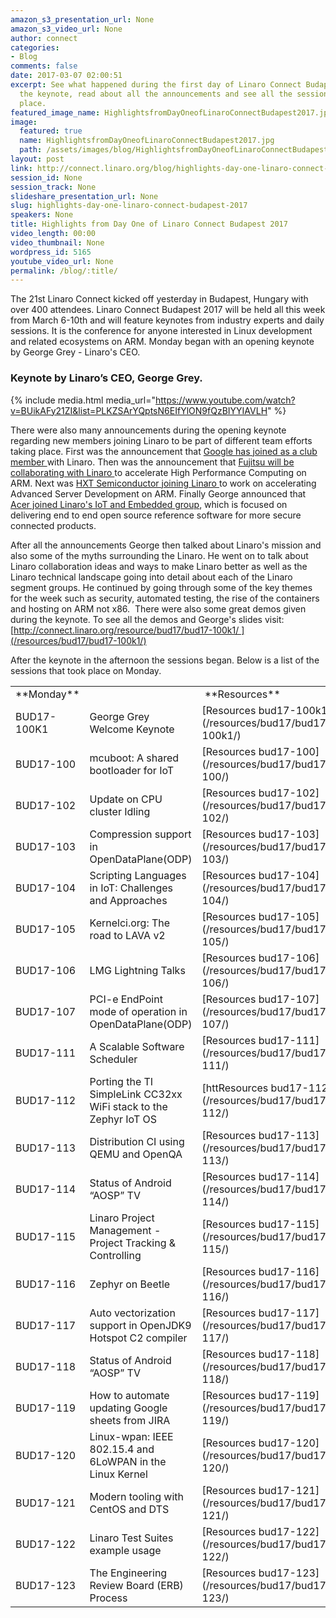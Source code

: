 ```yaml
---
amazon_s3_presentation_url: None
amazon_s3_video_url: None
author: connect
categories:
- Blog
comments: false
date: 2017-03-07 02:00:51
excerpt: See what happened during the first day of Linaro Connect Budapest 2017.  Watch
  the keynote, read about all the announcements and see all the sessions that took
  place.
featured_image_name: HighlightsfromDayOneofLinaroConnectBudapest2017.jpg
image:
  featured: true
  name: HighlightsfromDayOneofLinaroConnectBudapest2017.jpg
  path: /assets/images/blog/HighlightsfromDayOneofLinaroConnectBudapest2017.jpg
layout: post
link: http://connect.linaro.org/blog/highlights-day-one-linaro-connect-budapest-2017/
session_id: None
session_track: None
slideshare_presentation_url: None
slug: highlights-day-one-linaro-connect-budapest-2017
speakers: None
title: Highlights from Day One of Linaro Connect Budapest 2017
video_length: 00:00
video_thumbnail: None
wordpress_id: 5165
youtube_video_url: None
permalink: /blog/:title/
---
```


The 21st Linaro Connect kicked off yesterday in Budapest, Hungary with over 400 attendees. Linaro Connect Budapest 2017 will be held all this week from March 6-10th and will feature keynotes from industry experts and daily sessions. It is the conference for anyone interested in Linux development and related ecosystems on ARM. Monday began with an opening keynote by George Grey - Linaro's CEO.
  
### Keynote by Linaro’s CEO, George Grey.

{% include media.html media_url="https://www.youtube.com/watch?v=BUikAFy21ZI&list=PLKZSArYQptsN6EIfYlON9fQzBIYYIAVLH" %}

There were also many announcements during the opening keynote regarding new members joining Linaro to be part of different team efforts taking place. First was the announcement that [Google has joined as a club member ](https://www.linaro.org/news/google-becomes-club-member-linaro/)with Linaro. Then was the announcement that [Fujitsu will be collaborating with Linaro ](https://www.linaro.org/news/linaro-announces-fujitsus-collaboration-accelerate-high-performance-computing-arm/)to accelerate High Performance Computing on ARM. Next was [HXT Semiconductor joining Linaro ](https://www.linaro.org/news/hxt-semiconductor-joins-linaro-accelerate-advanced-server-development-arm/)to work on accelerating Advanced Server Development on ARM. Finally George announced that [Acer joined Linaro's IoT and Embedded group](https://www.linaro.org/news/acer-joins-linaro-iot-and-embedded-group/), which is focused on delivering end to end open source reference software for more secure connected products. 

After all the announcements George then talked about Linaro's mission and also some of the myths surrounding the Linaro. He went on to talk about Linaro collaboration ideas and ways to make Linaro better as well as the Linaro technical landscape going into detail about each of the Linaro segment groups. He continued by going through some of the key themes for the week such as security, automated testing, the rise of the containers and hosting on ARM not x86.  There were also some great demos given during the keynote. To see all the demos and George's slides visit: [http://connect.linaro.org/resource/bud17/bud17-100k1/ ](/resources/bud17/bud17-100k1/)

After the keynote in the afternoon the sessions began. Below is a list of the sessions that took place on Monday.


<table width="100%" >
<tbody >
<tr >

<td data-sheets-value="{"1":2,"2":"Monday"}" >**Monday**
</td>

<td width="305" >
</td>

<td width="378" > **Resources**
</td>
</tr>
<tr >

<td data-sheets-value="{"1":2,"2":"BUD17-100K1"}" >BUD17-100K1
</td>

<td data-sheets-value="{"1":2,"2":"George Grey Welcome Keynote"}" >George Grey Welcome Keynote
</td>

<td data-sheets-value="{"1":2,"2":"http://connect.linaro.org/resource/bud17/bud17-100k1/"}" data-sheets-formula="="http://connect.linaro.org/resource/bud17/"& LOWER (R[0]C[-14]) &"/"" >[Resources bud17-100k1](/resources/bud17/bud17-100k1/)
</td>
</tr>
<tr >

<td data-sheets-value="{"1":2,"2":"BUD17-100"}" >BUD17-100
</td>

<td data-sheets-value="{"1":2,"2":"mcuboot: A shared bootloader for IoT"}" >mcuboot: A shared bootloader for IoT
</td>

<td data-sheets-value="{"1":2,"2":"http://connect.linaro.org/resource/bud17/bud17-100/"}" data-sheets-formula="="http://connect.linaro.org/resource/bud17/"& LOWER (R[0]C[-14]) &"/"" >[Resources bud17-100](/resources/bud17/bud17-100/)
</td>
</tr>
<tr >

<td data-sheets-value="{"1":2,"2":"BUD17-102"}" >BUD17-102
</td>

<td data-sheets-value="{"1":2,"2":"Update on CPU cluster Idling"}" >Update on CPU cluster Idling
</td>

<td data-sheets-value="{"1":2,"2":"http://connect.linaro.org/resource/bud17/bud17-102/"}" data-sheets-formula="="http://connect.linaro.org/resource/bud17/"& LOWER (R[0]C[-14]) &"/"" >[Resources bud17-102](/resources/bud17/bud17-102/)
</td>
</tr>
<tr >

<td data-sheets-value="{"1":2,"2":"BUD17-103"}" >BUD17-103
</td>

<td data-sheets-value="{"1":2,"2":"Compression support in OpenDataPlane(ODP)"}" >Compression support in OpenDataPlane(ODP)
</td>

<td data-sheets-value="{"1":2,"2":"http://connect.linaro.org/resource/bud17/bud17-103/"}" data-sheets-formula="="http://connect.linaro.org/resource/bud17/"& LOWER (R[0]C[-14]) &"/"" >[Resources bud17-103](/resources/bud17/bud17-103/)
</td>
</tr>
<tr >

<td data-sheets-value="{"1":2,"2":"BUD17-104"}" >BUD17-104
</td>

<td data-sheets-value="{"1":2,"2":"Scripting Languages in IoT: Challenges and Approaches"}" >Scripting Languages in IoT: Challenges and Approaches
</td>

<td data-sheets-value="{"1":2,"2":"http://connect.linaro.org/resource/bud17/bud17-104/"}" data-sheets-formula="="http://connect.linaro.org/resource/bud17/"& LOWER (R[0]C[-14]) &"/"" >[Resources bud17-104](/resources/bud17/bud17-104/)
</td>
</tr>
<tr >

<td data-sheets-value="{"1":2,"2":"BUD17-105"}" >BUD17-105
</td>

<td data-sheets-value="{"1":2,"2":"Kernelci.org: The road to LAVA v2"}" >Kernelci.org: The road to LAVA v2
</td>

<td data-sheets-value="{"1":2,"2":"http://connect.linaro.org/resource/bud17/bud17-105/"}" data-sheets-formula="="http://connect.linaro.org/resource/bud17/"& LOWER (R[0]C[-14]) &"/"" >[Resources bud17-105](/resources/bud17/bud17-105/)
</td>
</tr>
<tr >

<td data-sheets-value="{"1":2,"2":"BUD17-106"}" >BUD17-106
</td>

<td data-sheets-value="{"1":2,"2":"LMG Lightning Talks"}" >LMG Lightning Talks
</td>

<td data-sheets-value="{"1":2,"2":"http://connect.linaro.org/resource/bud17/bud17-106/"}" data-sheets-formula="="http://connect.linaro.org/resource/bud17/"& LOWER (R[0]C[-14]) &"/"" >[Resources bud17-106](/resources/bud17/bud17-106/)
</td>
</tr>
<tr >

<td data-sheets-value="{"1":2,"2":"BUD17-107"}" >BUD17-107
</td>

<td data-sheets-value="{"1":2,"2":"PCI-e EndPoint mode of operation in OpenDataPlane(ODP)"}" >PCI-e EndPoint mode of operation in OpenDataPlane(ODP)
</td>

<td data-sheets-value="{"1":2,"2":"http://connect.linaro.org/resource/bud17/bud17-107/"}" data-sheets-formula="="http://connect.linaro.org/resource/bud17/"& LOWER (R[0]C[-14]) &"/"" >[Resources bud17-107](/resources/bud17/bud17-107/)
</td>
</tr>
<tr >

<td data-sheets-value="{"1":2,"2":"BUD17-111"}" >BUD17-111
</td>

<td data-sheets-value="{"1":2,"2":"A Scalable Software Scheduler"}" >A Scalable Software Scheduler
</td>

<td data-sheets-value="{"1":2,"2":"http://connect.linaro.org/resource/bud17/bud17-111/"}" data-sheets-formula="="http://connect.linaro.org/resource/bud17/"& LOWER (R[0]C[-14]) &"/"" >[Resources bud17-111](/resources/bud17/bud17-111/)
</td>
</tr>
<tr >

<td data-sheets-value="{"1":2,"2":"BUD17-112"}" >BUD17-112
</td>

<td data-sheets-value="{"1":2,"2":"Porting the TI SimpleLink CC32xx WiFi stack to the Zephyr IoT OS"}" >Porting the TI SimpleLink CC32xx WiFi stack to the Zephyr IoT OS
</td>

<td data-sheets-value="{"1":2,"2":"http://connect.linaro.org/resource/bud17/bud17-112/"}" data-sheets-formula="="http://connect.linaro.org/resource/bud17/"& LOWER (R[0]C[-14]) &"/"" >[httResources bud17-112](/resources/bud17/bud17-112/)
</td>
</tr>
<tr >

<td data-sheets-value="{"1":2,"2":"BUD17-113"}" >BUD17-113
</td>

<td data-sheets-value="{"1":2,"2":"Distribution CI using QEMU and OpenQA"}" >Distribution CI using QEMU and OpenQA
</td>

<td data-sheets-value="{"1":2,"2":"http://connect.linaro.org/resource/bud17/bud17-113/"}" data-sheets-formula="="http://connect.linaro.org/resource/bud17/"& LOWER (R[0]C[-14]) &"/"" >[Resources bud17-113](/resources/bud17/bud17-113/)
</td>
</tr>
<tr >

<td data-sheets-value="{"1":2,"2":"BUD17-114"}" >BUD17-114
</td>

<td data-sheets-value="{"1":2,"2":"Status of Android \u201cAOSP\u201d TV"}" >Status of Android “AOSP” TV
</td>

<td data-sheets-value="{"1":2,"2":"http://connect.linaro.org/resource/bud17/bud17-114/"}" data-sheets-formula="="http://connect.linaro.org/resource/bud17/"& LOWER (R[0]C[-14]) &"/"" >[Resources bud17-114](/resources/bud17/bud17-114/)
</td>
</tr>
<tr >

<td data-sheets-value="{"1":2,"2":"BUD17-115"}" >BUD17-115
</td>

<td data-sheets-value="{"1":2,"2":"Linaro Project Management - Project Tracking & Controlling"}" >Linaro Project Management - Project Tracking & Controlling
</td>

<td data-sheets-value="{"1":2,"2":"http://connect.linaro.org/resource/bud17/bud17-115/"}" data-sheets-formula="="http://connect.linaro.org/resource/bud17/"& LOWER (R[0]C[-14]) &"/"" >[Resources bud17-115](/resources/bud17/bud17-115/)
</td>
</tr>
<tr >

<td data-sheets-value="{"1":2,"2":"BUD17-116"}" >BUD17-116
</td>

<td data-sheets-value="{"1":2,"2":"Zephyr on Beetle"}" >Zephyr on Beetle
</td>

<td data-sheets-value="{"1":2,"2":"http://connect.linaro.org/resource/bud17/bud17-116/"}" data-sheets-formula="="http://connect.linaro.org/resource/bud17/"& LOWER (R[0]C[-14]) &"/"" >[Resources bud17-116](/resources/bud17/bud17-116/)
</td>
</tr>
<tr >

<td data-sheets-value="{"1":2,"2":"BUD17-117"}" >BUD17-117
</td>

<td data-sheets-value="{"1":2,"2":"Auto vectorization support in OpenJDK9 Hotspot C2 compiler"}" >Auto vectorization support in OpenJDK9 Hotspot C2 compiler
</td>

<td data-sheets-value="{"1":2,"2":"http://connect.linaro.org/resource/bud17/bud17-117/"}" data-sheets-formula="="http://connect.linaro.org/resource/bud17/"& LOWER (R[0]C[-14]) &"/"" >[Resources bud17-117](/resources/bud17/bud17-117/)
</td>
</tr>
<tr >

<td data-sheets-value="{"1":2,"2":"BUD17-118"}" >BUD17-118
</td>

<td data-sheets-value="{"1":2,"2":"Status of Android \u201cAOSP\u201d TV"}" >Status of Android “AOSP” TV
</td>

<td data-sheets-value="{"1":2,"2":"http://connect.linaro.org/resource/bud17/bud17-118/"}" data-sheets-formula="="http://connect.linaro.org/resource/bud17/"& LOWER (R[0]C[-14]) &"/"" >[Resources bud17-118](/resources/bud17/bud17-118/)
</td>
</tr>
<tr >

<td data-sheets-value="{"1":2,"2":"BUD17-119"}" >BUD17-119
</td>

<td data-sheets-value="{"1":2,"2":"How to automate updating Google sheets from JIRA"}" >How to automate updating Google sheets from JIRA
</td>

<td data-sheets-value="{"1":2,"2":"http://connect.linaro.org/resource/bud17/bud17-119/"}" data-sheets-formula="="http://connect.linaro.org/resource/bud17/"& LOWER (R[0]C[-14]) &"/"" >[Resources bud17-119](/resources/bud17/bud17-119/)
</td>
</tr>
<tr >

<td data-sheets-value="{"1":2,"2":"BUD17-120"}" >BUD17-120
</td>

<td data-sheets-value="{"1":2,"2":"Linux-wpan: IEEE 802.15.4 and 6LoWPAN in the Linux Kernel"}" >Linux-wpan: IEEE 802.15.4 and 6LoWPAN in the Linux Kernel
</td>

<td data-sheets-value="{"1":2,"2":"http://connect.linaro.org/resource/bud17/bud17-120/"}" data-sheets-formula="="http://connect.linaro.org/resource/bud17/"& LOWER (R[0]C[-14]) &"/"" >[Resources bud17-120](/resources/bud17/bud17-120/)
</td>
</tr>
<tr >

<td data-sheets-value="{"1":2,"2":"BUD17-121"}" >BUD17-121
</td>

<td data-sheets-value="{"1":2,"2":"Modern tooling with CentOS and DTS"}" >Modern tooling with CentOS and DTS
</td>

<td data-sheets-value="{"1":2,"2":"http://connect.linaro.org/resource/bud17/bud17-121/"}" data-sheets-formula="="http://connect.linaro.org/resource/bud17/"& LOWER (R[0]C[-14]) &"/"" >[Resources bud17-121](/resources/bud17/bud17-121/)
</td>
</tr>
<tr >

<td data-sheets-value="{"1":2,"2":"BUD17-122"}" >BUD17-122
</td>

<td data-sheets-value="{"1":2,"2":"Linaro Test Suites example usage"}" >Linaro Test Suites example usage
</td>

<td data-sheets-value="{"1":2,"2":"http://connect.linaro.org/resource/bud17/bud17-122/"}" data-sheets-formula="="http://connect.linaro.org/resource/bud17/"& LOWER (R[0]C[-14]) &"/"" >[Resources bud17-122](/resources/bud17/bud17-122/)
</td>
</tr>
<tr >

<td data-sheets-value="{"1":2,"2":"BUD17-123"}" >BUD17-123
</td>

<td data-sheets-value="{"1":2,"2":"The Engineering Review Board (ERB) Process"}" >The Engineering Review Board (ERB) Process
</td>

<td data-sheets-value="{"1":2,"2":"http://connect.linaro.org/resource/bud17/bud17-123/"}" data-sheets-formula="="http://connect.linaro.org/resource/bud17/"& LOWER (R[0]C[-14]) &"/"" >[Resources bud17-123](/resources/bud17/bud17-123/)
</td>
</tr>
</tbody>
</table>
